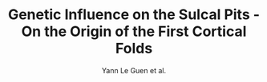 ---
cat: gaia
subcat: architecture
bestof: false
author: Yann Le Guen et al.
title: Genetic Influence on the Sulcal Pits - On the Origin of the First Cortical Folds
journal: Cerebral Cortex
year: 2018
type: article
url: https -//doi.org/10.1093/cercor/bhx098
doi: 10.1093/cercor/bhx098
---